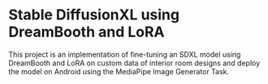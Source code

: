 # Stable DiffusionXL using DreamBooth and LoRA
This project is an implementation of fine-tuning an SDXL model using DreamBooth and LoRA on custom data of interior room designs and deploy the model on Android using the MediaPipe Image Generator Task.
